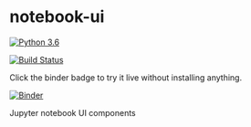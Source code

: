 # notebook-ui

[![Python 3.6](https://img.shields.io/badge/python-3.6-blue.svg)](https://www.python.org/downloads/release/python-360/)

[![Build Status](https://travis-ci.org/opencadc/notebook-ui.svg?branch=master)](https://travis-ci.org/opencadc/notebook-ui)

Click the binder badge to try it live without installing anything.

[![Binder](https://mybinder.org/badge_logo.svg)](https://mybinder.org/v2/gh/LiaoWenyun/notebook-ui/master)

Jupyter notebook UI components
